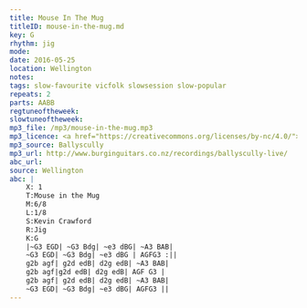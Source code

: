 ```yaml
---
title: Mouse In The Mug
titleID: mouse-in-the-mug.md
key: G
rhythm: jig
mode:
date: 2016-05-25
location: Wellington
notes:
tags: slow-favourite vicfolk slowsession slow-popular
repeats: 2
parts: AABB
regtuneoftheweek:
slowtuneoftheweek:
mp3_file: /mp3/mouse-in-the-mug.mp3
mp3_licence: <a href="https://creativecommons.org/licenses/by-nc/4.0/">CC-BY-NC-4.0</a>
mp3_source: Ballyscully
mp3_url: http://www.burginguitars.co.nz/recordings/ballyscully-live/
abc_url:
source: Wellington
abc: |
    X: 1
    T:Mouse in the Mug
    M:6/8
    L:1/8
    S:Kevin Crawford
    R:Jig
    K:G
    |~G3 EGD| ~G3 Bdg| ~e3 dBG| ~A3 BAB|
    ~G3 EGD| ~G3 Bdg| ~e3 dBG | AGFG3 :||
    g2b agf| g2d edB| d2g edB| ~A3 BAB|
    g2b agf|g2d edB| d2g edB| AGF G3 |
    g2b agf| g2d edB| d2g edB| ~A3 BAB|
    ~G3 EGD| ~G3 Bdg| ~e3 dBG| AGFG3 ||
---
```

